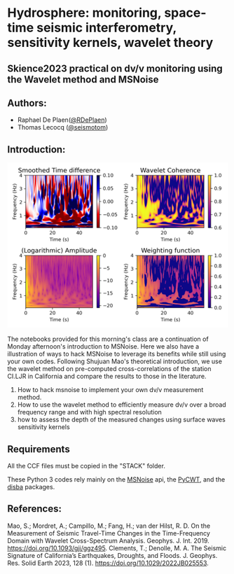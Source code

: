 # Hydrosphere: monitoring, space-time seismic interferometry, sensitivity kernels, wavelet theory
## Skience2023 practical on dv/v monitoring using the Wavelet method and MSNoise

## Authors:
* Raphael De Plaen([@RDePlaen](https://github.com/RDePlaen))
* Thomas Lecocq ([@seismotom](https://github.com/ThomasLecocq))

## Introduction:
 

<p align="center">
  <img src="Figures/XWT.jpg" width=600></img>
</p>

The notebooks provided for this morning's class are a continuation of Monday afternoon's introduction to MSNoise. Here we also have a illustration of ways to hack MSNoise to leverage its benefits while still using your own codes. 
Following Shujuan Mao's theoretical introduction, we use the wavelet method on pre-computed cross-correlations of the station CI.LJR in California and compare the results to those in the literature.
1. How to hack msnoise to implement your own dv/v measurement method.
2. How to use the wavelet method to efficiently measure dv/v over a broad frequency range and with high spectral resolution
3. how to assess the depth of the measured changes using surface waves sensitivity kernels

## Requirements
All the CCF files must be copied in the "STACK" folder.

These Python 3  codes rely mainly on the [MSNoise](https://github.com/ROBelgium/MSNoise) api, the [PyCWT](https://github.com/regeirk/pycwt), and the [disba](https://github.com/keurfonluu/disba) packages.

## References:
Mao, S.; Mordret, A.; Campillo, M.; Fang, H.; van der Hilst, R. D. On the Measurement of Seismic Travel-Time Changes in the Time-Frequency Domain with Wavelet Cross-Spectrum Analysis. Geophys. J. Int. 2019. https://doi.org/10.1093/gji/ggz495.
Clements, T.; Denolle, M. A. The Seismic Signature of California’s Earthquakes, Droughts, and Floods. J. Geophys. Res. Solid Earth 2023, 128 (1). https://doi.org/10.1029/2022JB025553.